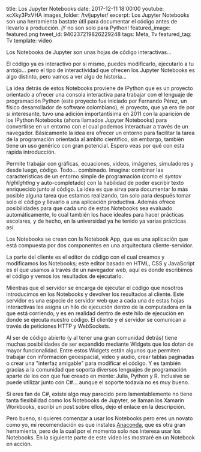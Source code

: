 title: Los Jupyter Notebooks
date: 2017-12-11 18:00:00
youtube: xcXky3PxVHA
images_folder: /tv/jupyter/
excerpt: Los Jupyter Notebooks son una herramienta bastate útil para documentar el código antes de llevarlo a producción. ¡Y no son solo para Python!
featured_image: featured.png
tweet_id: 940237219826229248
tags: Meta, Tv
featured_tag: Tv
template: video

Los Notebooks de Jupyter son unas hojas de código interactivas...

El código ya es interactivo por si mismo, puedes modificarlo, ejecutarlo a tu antojo... pero el tipo de interactividad que ofrecen los Jupyter Notebooks es algo distinto, pero vamos a ver algo de historia...  

La idea detrás de estos Notebooks proviene de IPython que es un proyecto orientado a ofrecer una consola interactiva para trabajar con el lenguaje de programación Python (este proyecto fue iniciado por Fernando Pérez, un físico desarrollador de software colombiano), el proyecto, que ya era de por si interesante, tuvo una adición importantísima en 2011 con la aparición de los IPython Notebooks (ahora llamados Jupyter Notebooks) para convertirse en un entorno con el cual podemos interactuar a través de un navegador. Básicamente la idea era ofrecer un entorno para facilitar la tarea de la programación orientada al ámbito científico, sin embargo, también tiene un uso genérico con gran potencial. Espero veas por qué con esta rápida introducción.

Permite trabajar con gráficas, ecuaciones, videos, imágenes, simuladores y desde luego, código. Todo... combinado. Imagina: combinar las características de un entorno simple de programación (como el *syntax highlighting* y auto-completado) con la habilidad de poder escribir texto enriquecido junto al código. La idea es que sirva para documentar lo más posible alguna tarea que estamos realizando, tan solo para después tomar solo el código y llevarlo a una aplicación productiva. Además ofrece posibilidades para que cada uno de estos Notebooks sea evaluado automáticamente, lo cual también los hace ideales para hacer prácticas escolares, y de hecho, en la universidad ya he tenido ya varias prácticas así.

Los Notebooks se crean con la Notebook App, que es una aplicación que está compuesta por dos componentes en una arquitectura cliente-servidor. 

La parte del cliente es el editor de código con el cual creamos y modificamos los Notebooks; este editor basado en HTML, CSS y JavaScript es el que usamos a través de un navegador web, aquí es donde escribimos el código y vemos los resultados de ejecutarlo. 

Mientras que el servidor se encarga de ejecutar el código que nosotros introducimos en los Notebooks y devolver los resultados al cliente. Este servidor es una especie de servidor web que a cada una de estas hojas interactivas les asigna un hilo de ejecución dentro de la computadora en la que está corriendo, y es en realidad dentro de este hilo de ejecución en donde se ejecuta nuestro código. El cliente y el servidor se comunican a través de peticiones HTTP y WebSockets.

Al ser de código abierto (y al tener una gran comunidad detrás) tiene muchas posibilidades de ser expandido mediante Widgets que   los dotan de mayor funcionalidad. Entre estos Widgets están algunos que permiten trabajar con información geoespacial, video y audio, crear  tablas paginadas o crear una "interfaz amigable" para modificar el código. Y es también gracias a la comunidad que soporta diversos lenguajes de programación aparte de los con que fue creado en mente: Julia, Python y R. Inclusive se puede utilizar junto con C#... aunque el soporte todavía no es muy bueno.

Si eres fan de C#, existe algo muy parecido pero lamentablemente no tiene tanta flexibilidad como los Notebooks de Jupyter, se llaman los Xamarin Workbooks, escribí un post sobre ellos, dejo el enlace en la descripción.

Pero bueno, si quieres comenzar a usar los Notebooks pero eres un novato como yo, mi recomendación es que instales [Anaconda](http://jupyter.readthedocs.io/en/latest/install.html#id3), que es otra gran herramienta, pero de la cual por el momento solo nos interesa usar los Notebooks. En la siguiente parte de este video les mostraré en un Notebook en acción.